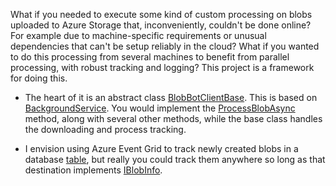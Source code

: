 What if you needed to execute some kind of custom processing on blobs uploaded to Azure Storage that, inconveniently, couldn't be done online? For example due to machine-specific requirements or unusual dependencies that can't be setup reliably in the cloud? What if you wanted to do this processing from several machines to benefit from parallel processing, with robust tracking and logging? This project is a framework for doing this.

- The heart of it is an abstract class [BlobBotClientBase](https://github.com/adamfoneil/BlobBot/blob/master/BlobBot.Client/BlobBotClientBase.cs). This is based on [BackgroundService](https://docs.microsoft.com/en-us/dotnet/api/microsoft.extensions.hosting.backgroundservice?view=dotnet-plat-ext-6.0). You would implement the [ProcessBlobAsync](https://github.com/adamfoneil/BlobBot/blob/master/BlobBot.Client/BlobBotClientBase.cs#L49) method, along with several other methods, while the base class handles the downloading and process tracking.

- I envision using Azure Event Grid to track newly created blobs in a database [table](https://github.com/adamfoneil/BlobBot/blob/master/BlobBot.Shared/Models/BlobInfo.cs#L21), but really you could track them anywhere so long as that destination implements [IBlobInfo](https://github.com/adamfoneil/BlobBot/blob/master/BlobBot.Shared/Interfaces/IBlobInfo.cs#L13).
